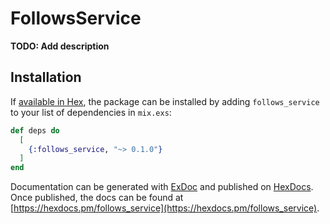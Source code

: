 # FollowsService

**TODO: Add description**

## Installation

If [available in Hex](https://hex.pm/docs/publish), the package can be installed
by adding `follows_service` to your list of dependencies in `mix.exs`:

```elixir
def deps do
  [
    {:follows_service, "~> 0.1.0"}
  ]
end
```

Documentation can be generated with [ExDoc](https://github.com/elixir-lang/ex_doc)
and published on [HexDocs](https://hexdocs.pm). Once published, the docs can
be found at [https://hexdocs.pm/follows_service](https://hexdocs.pm/follows_service).

